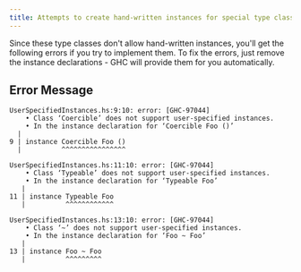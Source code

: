 ```yaml
---
title: Attempts to create hand-written instances for special type classes
---
```


Since these type classes don't allow hand-written instances, you'll get the following errors if you try to implement them.
To fix the errors, just remove the instance declarations - GHC will provide them for you automatically.

## Error Message
```
UserSpecifiedInstances.hs:9:10: error: [GHC-97044]
    • Class ‘Coercible’ does not support user-specified instances.
    • In the instance declaration for ‘Coercible Foo ()’
  |
9 | instance Coercible Foo ()
  |          ^^^^^^^^^^^^^^^^

UserSpecifiedInstances.hs:11:10: error: [GHC-97044]
    • Class ‘Typeable’ does not support user-specified instances.
    • In the instance declaration for ‘Typeable Foo’
   |
11 | instance Typeable Foo
   |          ^^^^^^^^^^^^

UserSpecifiedInstances.hs:13:10: error: [GHC-97044]
    • Class ‘~’ does not support user-specified instances.
    • In the instance declaration for ‘Foo ~ Foo’
   |
13 | instance Foo ~ Foo
   |          ^^^^^^^^^
```
